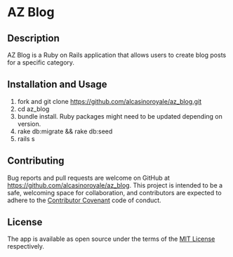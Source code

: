 # AZ Blog

## Description
AZ Blog is a Ruby on Rails application that allows users to create blog posts for a specific category.

## Installation and Usage
1. fork and git clone https://github.com/alcasinoroyale/az_blog.git
2. cd az_blog
3. bundle install. Ruby packages might need to be updated depending on version.
4. rake db:migrate && rake db:seed
5. rails s

## Contributing
Bug reports and pull requests are welcome on GitHub at https://github.com/alcasinoroyale/az_blog. This project is intended to be a safe, welcoming space for collaboration, and contributors are expected to adhere to the <a href="http://contributor-covenant.org">Contributor Covenant</a> code of conduct.

## License
The app is available as open source under the terms of the <a href="https://opensource.org/licenses/MIT">MIT License</a> respectively.
